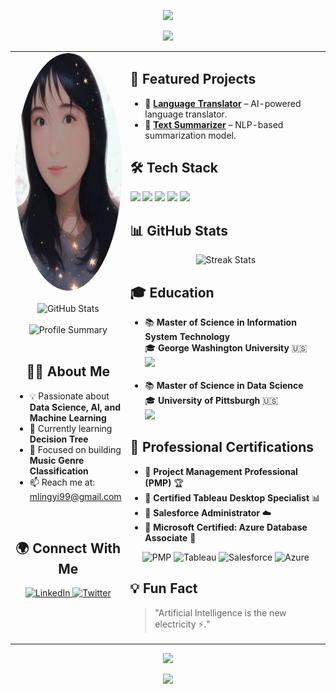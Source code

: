 <!-- Animated Banner -->
<p align="center">
  <img src="https://readme-typing-svg.herokuapp.com?color=F75C7E&size=25&center=true&vCenter=true&multiline=true&width=700&height=100&lines=🚀+Welcome+to+Summer's+GitHub+Profile!+👋;AI+%7C+Data+Science+%7C+Machine+Learning">
</p>

<!-- Black Background Effect -->
<div align="center">
  <img src="https://user-images.githubusercontent.com/74038190/225813708-98b745f2-7d22-48cf-9150-083f1b00d6c9.gif">
</div>

<table>
  <tr>
    <!-- Left Sidebar (Profile) -->
    <td width="35%" valign="top" align="center">
      <!-- Profile Headshot -->
      <img src="https://github.com/mlingyi99/SummerMeng/blob/main/profile.jpg" width="280" height="380" style="border-radius:50%;" alt="Profile Headshot">
      <br><br>
      <img src="https://github-readme-stats.vercel.app/api?username=SummerMeng&show_icons=true&theme=radical" alt="GitHub Stats">
      <br><br>
      <img src="https://github-profile-summary-cards.vercel.app/api/cards/profile-details?username=your-username&theme=radical" alt="Profile Summary">
      <br><br>
      <h2>👨‍💻 About Me</h2>
      <ul align="left">
        <li>💡 Passionate about <b>Data Science, AI, and Machine Learning</b></li>
        <li>🌱 Currently learning <b>Decision Tree</b></li>
        <li>🎯 Focused on building <b>Music Genre Classification</b></li>
        <li>📫 Reach me at: <a href="mailto:mlingyi99@gmail.com">mlingyi99@gmail.com</a></li>
      </ul>
      <br>
      <h2>🌍 Connect With Me</h2>
      <p>
        <a href="https://www.linkedin.com/in/lingyi-summer-meng-pmp-053193103/" target="_blank">
          <img src="https://img.shields.io/badge/LinkedIn-black?style=for-the-badge&logo=linkedin" alt="LinkedIn">
        </a>
        <a href="https://twitter.com/your-profile" target="_blank">
          <img src="https://img.shields.io/badge/Twitter-black?style=for-the-badge&logo=twitter" alt="Twitter">
        </a>
      </p>
    </td>

<!-- Right Sidebar (Projects, Tech Stack, Stats) -->
<td width="65%" valign="top">
<h2>📌 Featured Projects</h2>
      <ul>
        <li>🔹 <b><a href="https://github.com/your-username/project-1">Language Translator</a></b> – AI-powered language translator.</li>
        <li>🔹 <b><a href="https://github.com/your-username/project-2">Text Summarizer</a></b> – NLP-based summarization model.</li>
      </ul>

<h2>🛠️ Tech Stack</h2>
      <p align="left">
        <img src="https://img.shields.io/badge/Python-black?style=for-the-badge&logo=python">
        <img src="https://img.shields.io/badge/SQL-black?style=for-the-badge&logo=mysql">
        <img src="https://img.shields.io/badge/PyTorch-black?style=for-the-badge&logo=pytorch">
        <img src="https://img.shields.io/badge/R-black?style=for-the-badge&logo=r">
        <img src="https://img.shields.io/badge/SAS-black?style=for-the-badge&logo=sas">
      </p>

<h2>📊 GitHub Stats</h2>
      <p align="center">
        <img src="https://github-readme-streak-stats.herokuapp.com/?user=SummerMeng&theme=dark" alt="Streak Stats">
      </p>
  <h2>🎓 Education</h2>
      <ul align="left">
        <li>📚 <b>Master of Science in Information System Technology</b><br>
          🎓 <b>George Washington University</b> 🇺🇸 <br>
          <img src="https://upload.wikimedia.org/wikipedia/commons/thumb/7/7b/George_Washington_University_seal.svg/150px-George_Washington_University_seal.svg.png" width="80">
        </li>
        <br>
        <li>📚 <b>Master of Science in Data Science</b><br>
          🎓 <b>University of Pittsburgh</b> 🇺🇸 <br>
          <img src="https://upload.wikimedia.org/wikipedia/en/thumb/8/80/University_of_Pittsburgh_seal.svg/120px-University_of_Pittsburgh_seal.svg.png" width="80">
        </li>
      </ul>

  <h2>📜 Professional Certifications</h2>
      <ul align="left">
        <li>📌 <b>Project Management Professional (PMP)</b> 🏆</li>
        <li>📌 <b>Certified Tableau Desktop Specialist</b> 📊</li>
        <li>📌 <b>Salesforce Administrator</b> ☁️</li>
        <li>📌 <b>Microsoft Certified: Azure Database Associate</b> 🔵</li>
      </ul>
      <p align="center">
        <img src="https://img.shields.io/badge/PMP-black?style=for-the-badge&logo=pmipmp" alt="PMP">
        <img src="https://img.shields.io/badge/Tableau-black?style=for-the-badge&logo=tableau" alt="Tableau">
        <img src="https://img.shields.io/badge/Salesforce-black?style=for-the-badge&logo=salesforce" alt="Salesforce">
        <img src="https://img.shields.io/badge/Azure-black?style=for-the-badge&logo=microsoftazure" alt="Azure">
      </p>

<h2>💡 Fun Fact</h2>
      <blockquote>
        "Artificial Intelligence is the new electricity ⚡."
      </blockquote>
    </td>
  </tr>
</table>

<!-- Animated Footer -->
<p align="center">
  <img src="https://readme-typing-svg.herokuapp.com?color=36BCF7&size=22&center=true&vCenter=true&multiline=true&width=600&height=50&lines=Thanks+for+visiting!+Have+a+great+day!+🚀">
</p>

<!-- Cool Waving Hand -->
<p align="center">
  <img src="https://raw.githubusercontent.com/innng/innng/master/assets/kyubey.gif" width="100">
</p>
